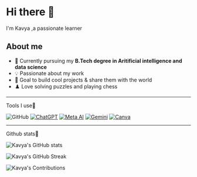 # Hi there 👋
I'm Kavya ,a passionate learner

## About me
- 🌱 Currently pursuing my **B.Tech degree in Aritificial intelligence and data science**
- 💡 Passionate about my work
- 🎯 Goal to build cool projects & share them with the world
- ♟️ Love solving puzzles and playing chess
_____________________________________________
Tools I use📍

![GitHub](https://img.shields.io/badge/GitHub-181717?style=for-the-badge&logo=github&logoColor=white)
[![ChatGPT](https://img.shields.io/badge/ChatGPT-74aa9c?style=for-the-badge&logo=OpenAI&logoColor=white)](https://chat.openai.com/)
[![Meta AI](https://img.shields.io/badge/Meta%20AI-0467DF?style=for-the-badge&logo=meta&logoColor=white)](https://www.meta.ai/)
[![Gemini](https://img.shields.io/badge/Gemini-4285F4?style=for-the-badge&logo=google&logoColor=white)](https://gemini.google.com/)
[![Canva](https://img.shields.io/badge/Canva-00C4CC?style=for-the-badge&logo=Canva&logoColor=white)](https://www.canva.com/)
______________________________________________
Github stats📌

![Kavya's GitHub stats](https://github-readme-stats.vercel.app/api?username=Kavya&show_icons=true&theme=tokyonight)

![Kavya's GitHub Streak](https://github-readme-streak-stats.herokuapp.com/?user=Kavya&theme=tokyonight)

![Kavya's Contributions](https://github-readme-activity-graph.vercel.app/graph?username=Kavya&theme=tokyo-night)


